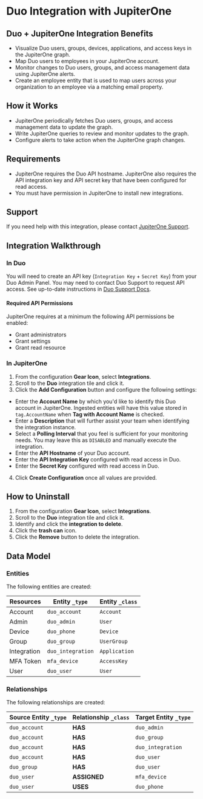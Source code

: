 # Duo Integration with JupiterOne

## Duo + JupiterOne Integration Benefits

- Visualize Duo users, groups, devices, applications, and access keys in the
  JupiterOne graph.
- Map Duo users to employees in your JupiterOne account.
- Monitor changes to Duo users, groups, and access management data using
  JupiterOne alerts.
- Create an employee entity that is used to map users across your organization
  to an employee via a matching email property.

## How it Works

- JupiterOne periodically fetches Duo users, groups, and access management data
  to update the graph.
- Write JupiterOne queries to review and monitor updates to the graph.
- Configure alerts to take action when the JupiterOne graph changes.

## Requirements

- JupiterOne requires the Duo API hostname. JupiterOne also requires the API
  integration key and API secret key that have been configured for read access.
- You must have permission in JupiterOne to install new integrations.

## Support

If you need help with this integration, please contact
[JupiterOne Support](https://support.jupiterone.io).

## Integration Walkthrough

### In Duo

You will need to create an API key (`Integration Key` + `Secret Key`) from your
Duo Admin Panel. You may need to contact Duo Support to request API access. See
up-to-date instructions in [Duo Support Docs][1].

#### Required API Permissions

JupiterOne requires at a minimum the following API permissions be enabled:

- Grant administrators
- Grant settings
- Grant read resource

### In JupiterOne

1. From the configuration **Gear Icon**, select **Integrations**.
2. Scroll to the **Duo** integration tile and click it.
3. Click the **Add Configuration** button and configure the following settings:

- Enter the **Account Name** by which you'd like to identify this Duo account in
  JupiterOne. Ingested entities will have this value stored in `tag.AccountName`
  when **Tag with Account Name** is checked.
- Enter a **Description** that will further assist your team when identifying
  the integration instance.
- Select a **Polling Interval** that you feel is sufficient for your monitoring
  needs. You may leave this as `DISABLED` and manually execute the integration.
- Enter the **API Hostname** of your Duo account.
- Enter the **API Integration Key** configured with read access in Duo.
- Enter the **Secret Key** configured with read access in Duo.

4. Click **Create Configuration** once all values are provided.

## How to Uninstall

1. From the configuration **Gear Icon**, select **Integrations**.
2. Scroll to the **Duo** integration tile and click it.
3. Identify and click the **integration to delete**.
4. Click the **trash can** icon.
5. Click the **Remove** button to delete the integration.

[1]: https://duo.com/docs/adminapi

<!-- {J1_DOCUMENTATION_MARKER_START} -->
<!--
********************************************************************************
NOTE: ALL OF THE FOLLOWING DOCUMENTATION IS GENERATED USING THE
"j1-integration document" COMMAND. DO NOT EDIT BY HAND! PLEASE SEE THE DEVELOPER
DOCUMENTATION FOR USAGE INFORMATION:

https://github.com/JupiterOne/sdk/blob/main/docs/integrations/development.md
********************************************************************************
-->

## Data Model

### Entities

The following entities are created:

| Resources   | Entity `_type`    | Entity `_class` |
| ----------- | ----------------- | --------------- |
| Account     | `duo_account`     | `Account`       |
| Admin       | `duo_admin`       | `User`          |
| Device      | `duo_phone`       | `Device`        |
| Group       | `duo_group`       | `UserGroup`     |
| Integration | `duo_integration` | `Application`   |
| MFA Token   | `mfa_device`      | `AccessKey`     |
| User        | `duo_user`        | `User`          |

### Relationships

The following relationships are created:

| Source Entity `_type` | Relationship `_class` | Target Entity `_type` |
| --------------------- | --------------------- | --------------------- |
| `duo_account`         | **HAS**               | `duo_admin`           |
| `duo_account`         | **HAS**               | `duo_group`           |
| `duo_account`         | **HAS**               | `duo_integration`     |
| `duo_account`         | **HAS**               | `duo_user`            |
| `duo_group`           | **HAS**               | `duo_user`            |
| `duo_user`            | **ASSIGNED**          | `mfa_device`          |
| `duo_user`            | **USES**              | `duo_phone`           |

<!--
********************************************************************************
END OF GENERATED DOCUMENTATION AFTER BELOW MARKER
********************************************************************************
-->
<!-- {J1_DOCUMENTATION_MARKER_END} -->
